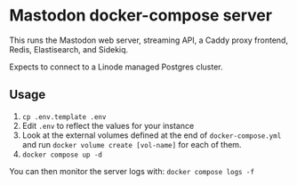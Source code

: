 # Mastodon docker-compose server

This runs the Mastodon web server, streaming API, a Caddy proxy frontend,
Redis, Elastisearch, and Sidekiq.

Expects to connect to a Linode managed Postgres cluster.

## Usage

1. `cp .env.template .env`
1. Edit `.env` to reflect the values for your instance
1. Look at the external volumes defined at the end of `docker-compose.yml`
   and run `docker volume create [vol-name]` for each of them.
1. `docker compose up -d`

You can then monitor the server logs with: `docker compose logs -f`

